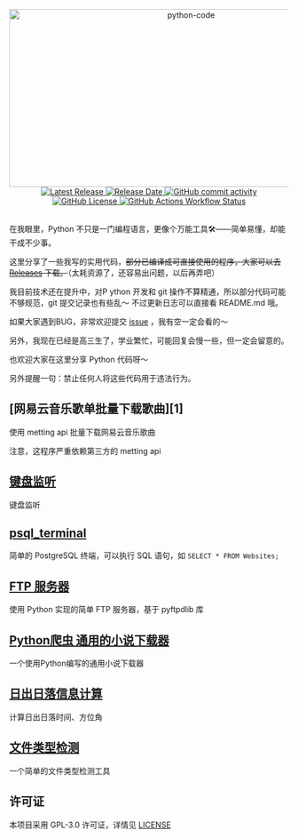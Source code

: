<div align="center">
  <img src="https://socialify.git.ci/God-2077/python-code/image?font=JetBrains+Mono&language=1&name=1&owner=1&pattern=Circuit+Board&theme=Auto" alt="python-code" width="640" height="320" />
</div>
<div align="center">
  <a href="https://github.com/God-2077/python-code/releases">
    <img src="https://img.shields.io/github/release/God-2077/python-code.svg?color=0366d6" alt="Latest Release">
  </a>
  <a href="https://github.com/God-2077/python-code/releases">
    <img src="https://img.shields.io/github/release-date/God-2077/python-code.svg?color=28a745" alt="Release Date">
  </a>
  <a href="https://github.com/God-2077/python-code/commits/main/">
    <img src="https://img.shields.io/github/commit-activity/t/God-2077/python-code?color=6f42c1" alt="GitHub commit activity">
  </a>
  <a href="https://github.com/God-2077/python-code#GPL-3.0-1-ov-file">
    <img src="https://img.shields.io/github/license/God-2077/python-code?color=ff5722" alt="GitHub License">
  </a>
  <a href="https://github.com/God-2077/python-code/actions">
    <img src="https://img.shields.io/github/actions/workflow/status/God-2077/python-code/nuitka_package_release.yml?style=flat&color=20c997" alt="GitHub Actions Workflow Status">
  </a>
</div>
<br />

在我眼里，Python 不只是一门编程语言，更像个万能工具🛠️——简单易懂，却能干成不少事。
 
这里分享了一些我写的实用代码，~~部分已编译成可直接使用的程序，大家可以去 [Releases](https://github.com/God-2077/python-code/releases) 下载。~~（太耗资源了，还容易出问题，以后再弄吧）
 
我目前技术还在提升中，对P ython 开发和 git 操作不算精通，所以部分代码可能不够规范，git 提交记录也有些乱～ 不过更新日志可以直接看 README.md 哦。
 
如果大家遇到BUG，非常欢迎提交 [issue](https://github.com/God-2077/python-code/issues) ，我有空一定会看的～

另外，我现在已经是高三生了，学业繁忙，可能回复会慢一些，但一定会留意的。
 
也欢迎大家在这里分享 Python 代码呀～

另外提醒一句：禁止任何人将这些代码用于违法行为。

## [网易云音乐歌单批量下载歌曲][1]

使用 metting api 批量下载网易云音乐歌曲

注意，这程序严重依赖第三方的 metting api


## [键盘监听][键盘监听]

键盘监听


## [psql_terminal][psql_terminal]

简单的 PostgreSQL 终端，可以执行 SQL 语句，如 `SELECT * FROM Websites;`


## [FTP 服务器][ftp_server]

使用 Python 实现的简单 FTP 服务器，基于 pyftpdlib 库


## [Python爬虫 通用的小说下载器][novel_crawler]

一个使用Python编写的通用小说下载器


## [日出日落信息计算][sunrise_sunset_info]

计算日出日落时间、方位角

## [文件类型检测][file_type_check]

一个简单的文件类型检测工具

## 许可证

本项目采用 GPL-3.0 许可证，详情见 [LICENSE](./LICENSE)


[网易云音乐歌单批量下载歌曲]: ./网易云音乐歌单批量下载歌曲/
[键盘监听]: ./键盘监听/
[psql_terminal]: ./psql_terminal/
[ftp_server]: ./ftp_server/
[novel_crawler]: ./novel_crawler/
[sunrise_sunset_info]: ./sunrise_sunset_info/
[file_type_check]: ./file_type_check/